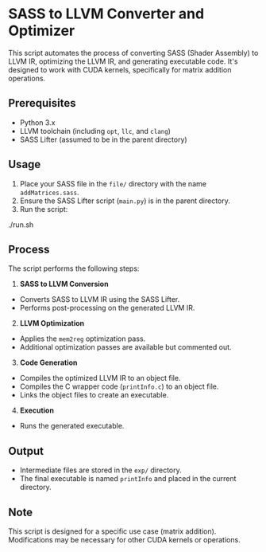 # SASS to LLVM Converter and Optimizer

This script automates the process of converting SASS (Shader Assembly) to LLVM IR, optimizing the LLVM IR, and generating executable code. It's designed to work with CUDA kernels, specifically for matrix addition operations.

## Prerequisites

- Python 3.x
- LLVM toolchain (including `opt`, `llc`, and `clang`)
- SASS Lifter (assumed to be in the parent directory)

## Usage

1. Place your SASS file in the `file/` directory with the name `addMatrices.sass`.
2. Ensure the SASS Lifter script (`main.py`) is in the parent directory.
3. Run the script:

./run.sh

## Process

The script performs the following steps:

1. **SASS to LLVM Conversion**
- Converts SASS to LLVM IR using the SASS Lifter.
- Performs post-processing on the generated LLVM IR.

2. **LLVM Optimization**
- Applies the `mem2reg` optimization pass.
- Additional optimization passes are available but commented out.

3. **Code Generation**
- Compiles the optimized LLVM IR to an object file.
- Compiles the C wrapper code (`printInfo.c`) to an object file.
- Links the object files to create an executable.

4. **Execution**
- Runs the generated executable.

## Output

- Intermediate files are stored in the `exp/` directory.
- The final executable is named `printInfo` and placed in the current directory.

## Note

This script is designed for a specific use case (matrix addition). Modifications may be necessary for other CUDA kernels or operations.